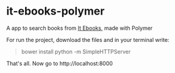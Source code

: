 it-ebooks-polymer
=================

A app to search books from [It Ebooks](http://www.it-ebooks.info/), made with Polymer

For run the project, download the files and in your terminal write:

> bower install
> python -m SimpleHTTPServer

That's all. Now go to http://localhost:8000